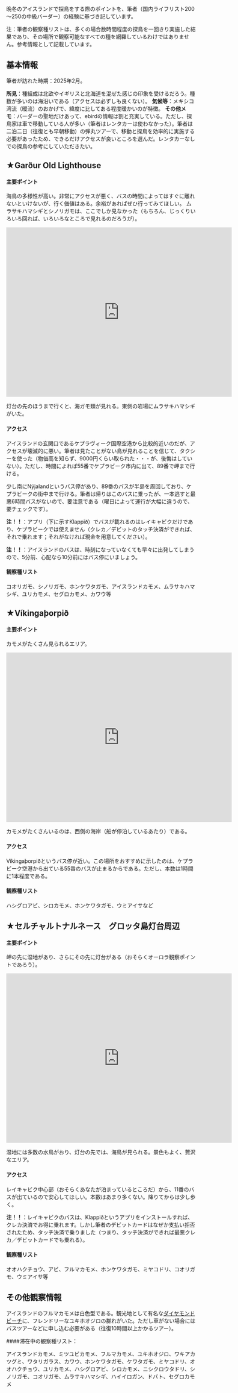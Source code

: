 晩冬のアイスランドで探鳥をする際のポイントを、筆者（国内ライフリスト200～250の中級バーダー）の経験に基づき記しています。

注：筆者の観察種リストは、多くの場合数時間程度の探鳥を一回きり実施した結果であり、その場所で観察可能なすべての種を網羅しているわけではありません。参考情報として記載しています。

## 基本情報

筆者が訪れた時期：2025年2月。

__所見__：種組成は北欧やイギリスと北海道を混ぜた感じの印象を受けるだろう。種数が多いのは海沿いである（アクセスは必ずしも良くない）。
__気候等__：メキシコ湾流（暖流）のおかげで、緯度に比してある程度暖かいのが特徴。
__その他メモ__：バーダーの聖地だけあって、ebirdの情報は割と充実している。ただし、探鳥家は車で移動している人が多い（筆者はレンタカーは使わなかった）。筆者は二泊二日（往復とも早朝移動）の弾丸ツアーで、移動と探鳥を効率的に実施する必要があったため、できるだけアクセスが良いところを選んだ。レンタカーなしでの探鳥の参考にしていただきたい。


## ★Garður Old Lighthouse

#### 主要ポイント

海鳥の多様性が高い。非常にアクセスが悪く、バスの時間によってはすぐに離れないといけないが、行く価値はある。余裕があればぜひ行ってみてほしい。
ムラサキハマシギとシノリガモは、ここでしか見なかった（もちろん、じっくりいろいろ回れば、いろいろなところで見れるのだろうが）。
<iframe src="https://www.google.com/maps/embed?pb=!1m18!1m12!1m3!1d5385.2153285253335!2d-22.702227306470302!3d64.08294706203527!2m3!1f0!2f0!3f0!3m2!1i1024!2i768!4f13.1!3m3!1m2!1s0x48d60001c7851265%3A0x8e4f97d950014458!2sGar%C3%B0ur%20Old%20Lighthouse!5e1!3m2!1sja!2sjp!4v1742911330038!5m2!1sja!2sjp" width="600" height="450" style="border:0;" allowfullscreen="" loading="lazy" referrerpolicy="no-referrer-when-downgrade"></iframe>

灯台の先のほうまで行くと、海ガモ類が見れる。東側の岩場にムラサキハマシギがいた。


#### アクセス

アイスランドの玄関口であるケプラヴィーク国際空港から比較的近いのだが、アクセスが壊滅的に悪い。筆者は見たことがない鳥が見れることを信じて、タクシーを使った（物価高を知らず、9000円くらい取られた・・・が、後悔はしていない）。ただし、時間によれば55番でケプラビーク市内に出て、89番で岬まで行ける。

少し南にNýjalandというバス停があり、89番のバスが半島を周回しており、ケプラビークの街中まで行ける。筆者は帰りはこのバスに乗ったが、一本逃すと最悪6時間バスがないので、要注意である（曜日によって運行が大幅に違うので、要チェックです）。

__注！！__：アプリ（下に示すKlappið）でバスが載れるのはレイキャビクだけであり、ケプラビークでは使えません（クレカ／デビットのタッチ決済ができれば、それで乗れます；それがなければ現金を用意してください）。

__注！！__：アイスランドのバスは、時刻になっていなくても早々に出発してしまうので、5分前、心配なら10分前にはバス停にいましょう。

#### 観察種リスト

コオリガモ、シノリガモ、ホンケワタガモ、アイスランドカモメ、ムラサキハマシギ、ユリカモメ、セグロカモメ、カワウ等


## ★Víkingaþorpið

#### 主要ポイント

カモメがたくさん見られるエリア。
<iframe src="https://www.google.com/maps/embed?pb=!1m18!1m12!1m3!1d1402.3106646394976!2d-21.958914861661896!3d64.06532945631672!2m3!1f0!2f0!3f0!3m2!1i1024!2i768!4f13.1!3m3!1m2!1s0x48d60c5634c4b9cd%3A0xca5a79687bb2776a!2zVsOta2luZ2HDvm9ycGnDsA!5e1!3m2!1sja!2sjp!4v1742912238771!5m2!1sja!2sjp" width="600" height="450" style="border:0;" allowfullscreen="" loading="lazy" referrerpolicy="no-referrer-when-downgrade"></iframe>

カモメがたくさんいるのは、西側の海岸（船が停泊しているあたり）である。


#### アクセス

Víkingaþorpiðというバス停が近い。この場所をおすすめに示したのは、ケプラビーク空港から出ている55番のバスが止まるからである。ただし、本数は1時間に1本程度である。


#### 観察種リスト

ハシグロアビ、シロカモメ、ホンケワタガモ、ウミアイサなど

## ★セルチャルトナルネース　グロッタ島灯台周辺

#### 主要ポイント

岬の先に湿地があり、さらにその先に灯台がある（おそらくオーロラ観察ポイントであろう）。
<iframe src="https://www.google.com/maps/embed?pb=!1m17!1m12!1m3!1d4365.309345559078!2d-22.011465430350317!3d64.15687977639134!2m3!1f0!2f0!3f0!3m2!1i1024!2i768!4f13.1!3m2!1m1!2zNjTCsDA5JzI1LjgiTiAyMsKwMDAnMzMuMCJX!5e1!3m2!1sja!2sjp!4v1742912658107!5m2!1sja!2sjp" width="600" height="450" style="border:0;" allowfullscreen="" loading="lazy" referrerpolicy="no-referrer-when-downgrade"></iframe>

湿地には多数の水鳥がおり、灯台の先では、海鳥が見られる。景色もよく、贅沢なエリア。


#### アクセス

レイキャビク中心部（おそらくあなたが泊まっているところだ）から、11番のバスが出ているので安心してほしい。本数はあまり多くない。降りてからは少し歩く。

__注！！__：レイキャビクのバスは、Klappiðというアプリをインストールすれば、クレカ決済でお得に乗れます。しかし筆者のデビットカードはなぜか支払い拒否されたため、タッチ決済で乗りました（つまり、タッチ決済ができれば最悪クレカ／デビットカードでも乗れる）。


#### 観察種リスト

オオハクチョウ、アビ、フルマカモメ、ホンケワタガモ、ミヤコドリ、コオリガモ、ウミアイサ等



## その他観察情報

アイスランドのフルマカモメは白色型である。観光地として有名な<a href="https://maps.app.goo.gl/Aaumi5foSmCeusm46">ダイヤモンドビーチ</a>に、フレンドリーなユキホオジロの群れがいた。ただし車がない場合にはバスツアーなどに申し込む必要がある（往復10時間以上かかるツアー）。


####滞在中の観察種リスト：

アイスランドカモメ、ミツユビカモメ、フルマカモメ、ユキホオジロ、ワキアカツグミ、ワタリガラス、カワウ、ホンケワタガモ、ケワタガモ、ミヤコドリ、オオハクチョウ、ユリカモメ、ハシグロアビ、シロカモメ、ニシクロウタドリ、シノリガモ、コオリガモ、ムラサキハマシギ、ハイイロガン、ドバト、セグロカモメ



